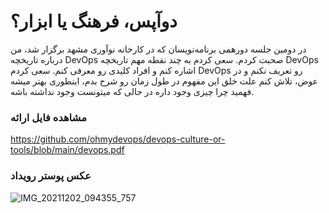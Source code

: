 # دوآپس، فرهنگ یا ابزار؟

در دومین جلسه دورهمی برنامه‌نویسان که در کارخانه نوآوری مشهد برگزار شد، من درباره تاریخچه DevOps صحبت کردم. سعی کردم به چند نقطه مهم تاریخچه DevOps اشاره کنم و افراد کلیدی رو معرفی کنم. سعی کردم DevOps رو تعریف نکنم و در عوض، تلاش کنم علت خلق این مفهوم در طول زمان رو شرح بدم، اینطوری بهتر میشه فهمید چرا چیزی وجود داره در حالی که میتونست وجود نداشته باشه.

### مشاهده فایل ارائه

https://github.com/ohmydevops/devops-culture-or-tools/blob/main/devops.pdf

### عکس پوستر رویداد
![IMG_20211202_094355_757](https://user-images.githubusercontent.com/21690865/145635121-887e3831-6a68-4e19-aff9-c7e4787e51f5.jpg)
